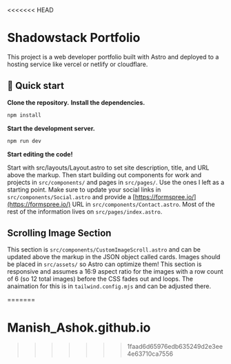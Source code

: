 <<<<<<< HEAD
# Shadowstack Portfolio

This project is a web developer portfolio built with Astro and deployed to a hosting service like vercel or netlify or cloudflare.

## 🚀 Quick start

**Clone the repository.**
**Install the dependencies.**

```bash
npm install
```

**Start the development server.**

```bash
npm run dev
```

**Start editing the code!**

Start with src/layouts/Layout.astro to set site description, title, and URL above the markup. Then start building out components for work and projects in `src/components/` and pages in `src/pages/`. Use the ones I left as a starting point. Make sure to update your social links in `src/components/Social.astro` and provide a [https://formspree.io/](https://formspree.io/) URL in `src/components/Contact.astro`. Most of the rest of the information lives on `src/pages/index.astro`.

## Scrolling Image Section

This section is `src/components/CustomImageScroll.astro` and can be updated above the markup in the JSON object called cards. Images should be placed in `src/assets/` so Astro can optimize them! This section is responsive and assumes a 16:9 aspect ratio for the images with a row count of 6 (so 12 total images) before the CSS fades out and loops. The anaimation for this is in `tailwind.config.mjs` and can be adjusted there.

=======
# Manish_Ashok.github.io
>>>>>>> 1faad6d65976edb635249d2e3ee4e63710ca7556

